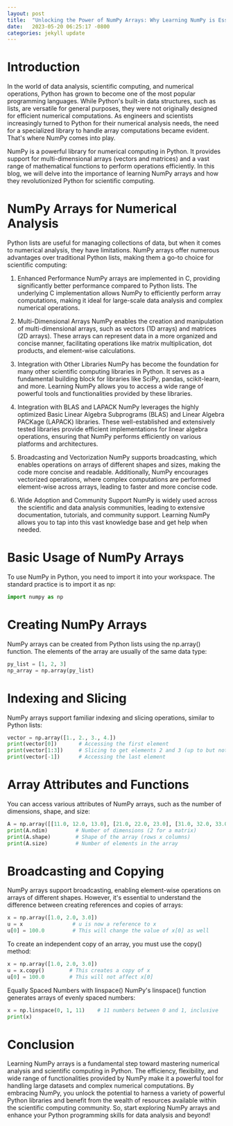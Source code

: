 ```yaml
---
layout: post
title:  "Unlocking the Power of NumPy Arrays: Why Learning NumPy is Essential for Python Programmers"
date:   2023-05-20 06:25:17 -0800
categories: jekyll update
---
```

# Introduction
In the world of data analysis, scientific computing, and numerical operations, Python has grown to become one of the most popular programming languages. While Python's built-in data structures, such as lists, are versatile for general purposes, they were not originally designed for efficient numerical computations. As engineers and scientists increasingly turned to Python for their numerical analysis needs, the need for a specialized library to handle array computations became evident. That's where NumPy comes into play.

NumPy is a powerful library for numerical computing in Python. It provides support for multi-dimensional arrays (vectors and matrices) and a vast range of mathematical functions to perform operations efficiently. In this blog, we will delve into the importance of learning NumPy arrays and how they revolutionized Python for scientific computing.

# NumPy Arrays for Numerical Analysis
Python lists are useful for managing collections of data, but when it comes to numerical analysis, they have limitations. NumPy arrays offer numerous advantages over traditional Python lists, making them a go-to choice for scientific computing:

1. Enhanced Performance
NumPy arrays are implemented in C, providing significantly better performance compared to Python lists. The underlying C implementation allows NumPy to efficiently perform array computations, making it ideal for large-scale data analysis and complex numerical operations.

2. Multi-Dimensional Arrays
NumPy enables the creation and manipulation of multi-dimensional arrays, such as vectors (1D arrays) and matrices (2D arrays). These arrays can represent data in a more organized and concise manner, facilitating operations like matrix multiplication, dot products, and element-wise calculations.

3. Integration with Other Libraries
NumPy has become the foundation for many other scientific computing libraries in Python. It serves as a fundamental building block for libraries like SciPy, pandas, scikit-learn, and more. Learning NumPy allows you to access a wide range of powerful tools and functionalities provided by these libraries.

4. Integration with BLAS and LAPACK
NumPy leverages the highly optimized Basic Linear Algebra Subprograms (BLAS) and Linear Algebra PACKage (LAPACK) libraries. These well-established and extensively tested libraries provide efficient implementations for linear algebra operations, ensuring that NumPy performs efficiently on various platforms and architectures.

5. Broadcasting and Vectorization
NumPy supports broadcasting, which enables operations on arrays of different shapes and sizes, making the code more concise and readable. Additionally, NumPy encourages vectorized operations, where complex computations are performed element-wise across arrays, leading to faster and more concise code.

6. Wide Adoption and Community Support
NumPy is widely used across the scientific and data analysis communities, leading to extensive documentation, tutorials, and community support. Learning NumPy allows you to tap into this vast knowledge base and get help when needed.

# Basic Usage of NumPy Arrays
To use NumPy in Python, you need to import it into your workspace. The standard practice is to import it as np:

```python
import numpy as np
```
# Creating NumPy Arrays
NumPy arrays can be created from Python lists using the np.array() function. The elements of the array are usually of the same data type:

```python
py_list = [1, 2, 3]
np_array = np.array(py_list)
```
# Indexing and Slicing
NumPy arrays support familiar indexing and slicing operations, similar to Python lists:

```python
vector = np.array([1., 2., 3., 4.])
print(vector[0])       # Accessing the first element
print(vector[1:3])     # Slicing to get elements 2 and 3 (up to but not including the 4th element)
print(vector[-1])      # Accessing the last element
```
# Array Attributes and Functions
You can access various attributes of NumPy arrays, such as the number of dimensions, shape, and size:

```python
A = np.array([[11.0, 12.0, 13.0], [21.0, 22.0, 23.0], [31.0, 32.0, 33.0]])
print(A.ndim)         # Number of dimensions (2 for a matrix)
print(A.shape)        # Shape of the array (rows x columns)
print(A.size)         # Number of elements in the array
```
# Broadcasting and Copying
NumPy arrays support broadcasting, enabling element-wise operations on arrays of different shapes. However, it's essential to understand the difference between creating references and copies of arrays:

```python
x = np.array([1.0, 2.0, 3.0])
u = x                # u is now a reference to x
u[0] = 100.0         # This will change the value of x[0] as well
```
To create an independent copy of an array, you must use the copy() method:

```python
x = np.array([1.0, 2.0, 3.0])
u = x.copy()        # This creates a copy of x
u[0] = 100.0        # This will not affect x[0]
```
Equally Spaced Numbers with linspace()
NumPy's linspace() function generates arrays of evenly spaced numbers:


```python
x = np.linspace(0, 1, 11)    # 11 numbers between 0 and 1, inclusive
print(x)
```
# Conclusion
Learning NumPy arrays is a fundamental step toward mastering numerical analysis and scientific computing in Python. The efficiency, flexibility, and wide range of functionalities provided by NumPy make it a powerful tool for handling large datasets and complex numerical computations. By embracing NumPy, you unlock the potential to harness a variety of powerful Python libraries and benefit from the wealth of resources available within the scientific computing community. So, start exploring NumPy arrays and enhance your Python programming skills for data analysis and beyond! 